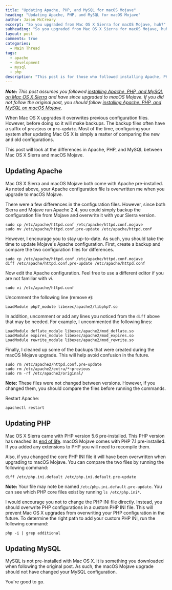 ```yaml
---
title: "Updating Apache, PHP, and MySQL for macOS Mojave"
heading: "Updating Apache, PHP, and MySQL for macOS Mojave"
author: Jason McCreary
excerpt: "So you upgraded from Mac OS X Sierra for macOS Mojave, huh?"
subheading: "So you upgraded from Mac OS X Sierra for macOS Mojave, huh?"
layout: post
comments: true
categories:
  - Main Thread
tags:
  - apache
  - development
  - mysql
  - php
description: "This post is for those who followed installing Apache, PHP, and MySQL on Mac OS X Sierra and upgraded to macOS Mojave."
---
```

_**Note:** This post assumes you followed [installing Apache, PHP, and MySQL on Mac OS X Sierra](/2016/09/install-apache-php-mysql-mac-os-x-sierra/) and have since upgraded to macOS Mojave. If you did not follow the original post, you should follow [installing Apache, PHP, and MySQL on macOS Mojave](/2018/11/install-apache-php-mysql-mac-os-x-mojave/)._

When Mac OS X upgrades it overwrites previous configuration files. However, before doing so it will make backups. The backup files often have a suffix of `previous` or `pre-update`. Most of the time, configuring your system after updating Mac OS X is simply a matter of comparing the new and old configurations.

This post will look at the differences in Apache, PHP, and MySQL between Mac OS X Sierra and macOS Mojave.

## Updating Apache
Mac OS X Sierra and macOS Mojave both come with Apache pre-installed. As noted above, your Apache configuration file is overwritten me when you upgrade to macOS Mojave.

There were a few differences in the configuration files. However, since both Sierra and Mojave run Apache 2.4, you could simply backup the configuration file from Mojave and overwrite it with your Sierra version.

    sudo cp /etc/apache/httpd.conf /etc/apache/httpd.conf.mojave
    sudo mv /etc/apache/httpd.conf.pre-update /etc/apache/httpd.conf

However, I encourage you to stay up-to-date. As such, you should take the time to update Mojave's Apache configuration. First, create a backup and compare the two configuration files for differences.

    sudo cp /etc/apache/httpd.conf /etc/apache/httpd.conf.mojave
    diff /etc/apache/httpd.conf.pre-update /etc/apache/httpd.conf

Now edit the Apache configuration. Feel free to use a different editor if you are not familiar with *vi*.

    sudo vi /etc/apache/httpd.conf

Uncomment the following line (remove `#`):

    LoadModule php7_module libexec/apache2/libphp7.so

In addition, uncomment or add any lines you noticed from the `diff` above that may be needed. For example, I uncommented the following lines:

    LoadModule deflate_module libexec/apache2/mod_deflate.so
    LoadModule expires_module libexec/apache2/mod_expires.so
    LoadModule rewrite_module libexec/apache2/mod_rewrite.so

Finally, I cleaned up some of the backups that were created during the macOS Mojave upgrade. This will help avoid confusion in the future.

    sudo rm /etc/apache2/httpd.conf.pre-update
    sudo rm /etc/apache2/extra/*~previous
    sudo rm -rf /etc/apache2/original/

**Note:** These files were not changed between versions. However, if you changed them, you should compare the files before running the commands.

Restart Apache:

    apachectl restart

## Updating PHP
Mac OS X Sierra came with PHP version 5.6 pre-installed. This PHP version has reached its [end of life](http://php.net/supported-versions.php). macOS Mojave comes with PHP 7.1 pre-installed. If you added any extensions to PHP you will need to recompile them.

Also, if you changed the core PHP INI file it will have been overwritten when upgrading to macOS Mojave. You can compare the two files by running the following command:

    diff /etc/php.ini.default /etc/php.ini.default.pre-update

**Note:** Your file may note be named `/etc/php.ini.default.pre-update`. You can see which PHP core files exist by running `ls /etc/php.ini*`.

I would encourage you not to change the PHP INI file directly. Instead, you should overwrite PHP configurations in a custom PHP INI file. This will prevent Mac OS X upgrades from overwriting your PHP configuration in the future. To determine the right path to add your custom PHP INI, run the following command:

    php -i | grep additional

## Updating MySQL
MySQL is not pre-installed with Mac OS X. It is something you downloaded when following the original post. As such, the macOS Mojave upgrade should not have changed your MySQL configuration.

You're good to go.
